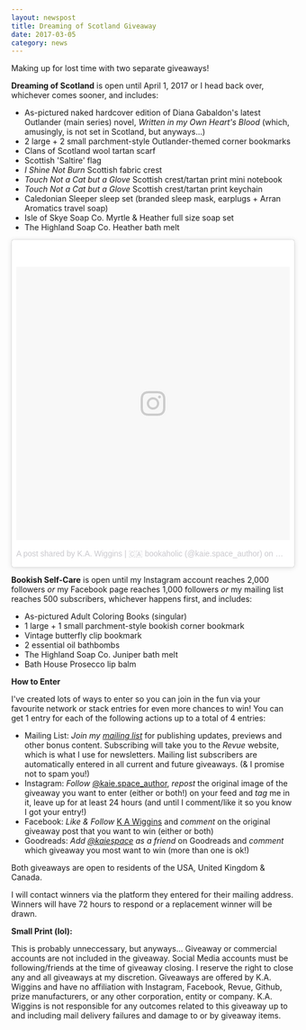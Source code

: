 ```yaml
---
layout: newspost
title: Dreaming of Scotland Giveaway
date: 2017-03-05
category: news
---
```


Making up for lost time with two separate giveaways!

**Dreaming of Scotland** is open until April 1, 2017 or I head back over, whichever comes sooner, and includes:

- As-pictured naked hardcover edition of Diana Gabaldon's latest Outlander (main series) novel, *Written in my Own Heart's Blood* (which, amusingly, is not set in Scotland, but anyways...) 
- 2 large + 2 small parchment-style Outlander-themed corner bookmarks
- Clans of Scotland wool tartan scarf
- Scottish 'Saltire' flag
- *I Shine Not Burn* Scottish fabric crest
- *Touch Not a Cat but a Glove* Scottish crest/tartan print mini notebook
- *Touch Not a Cat but a Glove* Scottish crest/tartan print keychain
- Caledonian Sleeper sleep set (branded sleep mask, earplugs + Arran Aromatics travel soap)
- Isle of Skye Soap Co. Myrtle & Heather full size soap set
- The Highland Soap Co. Heather bath melt

<blockquote class="instagram-media" data-instgrm-version="7" style=" background:#FFF; border:0; border-radius:3px; box-shadow:0 0 1px 0 rgba(0,0,0,0.5),0 1px 10px 0 rgba(0,0,0,0.15); margin: 1px; max-width:658px; padding:0; width:99.375%; width:-webkit-calc(100% - 2px); width:calc(100% - 2px);"><div style="padding:8px;"> <div style=" background:#F8F8F8; line-height:0; margin-top:40px; padding:50% 0; text-align:center; width:100%;"> <div style=" background:url(data:image/png;base64,iVBORw0KGgoAAAANSUhEUgAAACwAAAAsCAMAAAApWqozAAAABGdBTUEAALGPC/xhBQAAAAFzUkdCAK7OHOkAAAAMUExURczMzPf399fX1+bm5mzY9AMAAADiSURBVDjLvZXbEsMgCES5/P8/t9FuRVCRmU73JWlzosgSIIZURCjo/ad+EQJJB4Hv8BFt+IDpQoCx1wjOSBFhh2XssxEIYn3ulI/6MNReE07UIWJEv8UEOWDS88LY97kqyTliJKKtuYBbruAyVh5wOHiXmpi5we58Ek028czwyuQdLKPG1Bkb4NnM+VeAnfHqn1k4+GPT6uGQcvu2h2OVuIf/gWUFyy8OWEpdyZSa3aVCqpVoVvzZZ2VTnn2wU8qzVjDDetO90GSy9mVLqtgYSy231MxrY6I2gGqjrTY0L8fxCxfCBbhWrsYYAAAAAElFTkSuQmCC); display:block; height:44px; margin:0 auto -44px; position:relative; top:-22px; width:44px;"></div></div><p style=" color:#c9c8cd; font-family:Arial,sans-serif; font-size:14px; line-height:17px; margin-bottom:0; margin-top:8px; overflow:hidden; padding:8px 0 7px; text-align:center; text-overflow:ellipsis; white-space:nowrap;"><a href="https://www.instagram.com/p/BRR-oeMAAD5/" style=" color:#c9c8cd; font-family:Arial,sans-serif; font-size:14px; font-style:normal; font-weight:normal; line-height:17px; text-decoration:none;" target="_blank">A post shared by K.A. Wiggins | 🇨🇦 bookaholic (@kaie.space_author)</a> on <time style=" font-family:Arial,sans-serif; font-size:14px; line-height:17px;" datetime="2017-03-06T03:04:19+00:00">Mar 5, 2017 at 7:04pm PST</time></p></div></blockquote>
<script async defer src="//platform.instagram.com/en_US/embeds.js"></script>

**Bookish Self-Care** is open until my Instagram account reaches 2,000 followers *or* my Facebook page reaches 1,000 followers *or* my mailing list reaches 500 subscribers, whichever happens first, and includes:

- As-pictured Adult Coloring Books (singular)
- 1 large + 1 small parchment-style bookish corner bookmark
- Vintage butterfly clip bookmark
- 2 essential oil bathbombs
- The Highland Soap Co. Juniper bath melt
- Bath House Prosecco lip balm

**How to Enter**

I've created lots of ways to enter so you can join in the fun via your favourite network or stack entries for even more chances to win! You can get 1 entry for each of the following actions up to a total of 4 entries:

- Mailing List: *Join my [mailing list](https://www.getrevue.co/profile/kaiespace)* for publishing updates, previews and other bonus content. Subscribing will take you to the *Revue* website, which is what I use for newsletters. Mailing list subscribers are automatically entered in all current and future giveaways. (& I promise not to spam you!) 
- Instagram: *Follow* [@kaie.space_author](https://www.instagram.com/kaie.space_author/), *repost* the original image of the giveaway you want to enter (either or both!) on your feed and *tag* me in it, leave up for at least 24 hours (and until I comment/like it so you know I got your entry!)
- Facebook: *Like & Follow* [K A Wiggins](https://www.facebook.com/K-A-Wiggins-424659727877061/) and *comment* on the original giveaway post that you want to win (either or both)
- Goodreads: *Add [@kaiespace](https://www.goodreads.com/kaiespace) as a friend* on Goodreads and *comment* which giveaway you most want to win (more than one is ok!) 

Both giveaways are open to residents of the USA, United Kingdom & Canada.

I will contact winners via the platform they entered for their mailing address. Winners will have 72 hours to respond or a replacement winner will be drawn. 

**Small Print (lol):**

This is probably unneccessary, but anyways... Giveaway or commercial accounts are not included in the giveaway. Social Media accounts must be following/friends at the time of giveaway closing. I reserve the right to close any and all giveaways at my discretion. Giveaways are offered by K.A. Wiggins and have no affiliation with Instagram, Facebook, Revue, Github, prize manufacturers, or any other corporation, entity or company. K.A. Wiggins is not responsible for any outcomes related to this giveaway up to and including mail delivery failures and damage to or by giveaway items.
